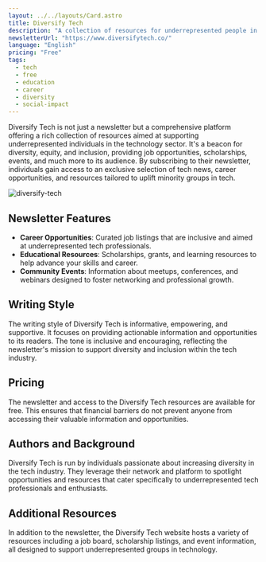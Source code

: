 ```yaml
---
layout: ../../layouts/Card.astro
title: Diversify Tech
description: "A collection of resources for underrepresented people in tech."
newsletterUrl: "https://www.diversifytech.co/"
language: "English"
pricing: "Free"
tags:
  - tech
  - free
  - education
  - career
  - diversity
  - social-impact
---
```


Diversify Tech is not just a newsletter but a comprehensive platform offering a rich collection of resources aimed at supporting underrepresented individuals in the technology sector. It's a beacon for diversity, equity, and inclusion, providing job opportunities, scholarships, events, and much more to its audience. By subscribing to their newsletter, individuals gain access to an exclusive selection of tech news, career opportunities, and resources tailored to uplift minority groups in tech.

![diversify-tech](images/diversify-tech.webp)

## Newsletter Features
- **Career Opportunities**: Curated job listings that are inclusive and aimed at underrepresented tech professionals.
- **Educational Resources**: Scholarships, grants, and learning resources to help advance your skills and career.
- **Community Events**: Information about meetups, conferences, and webinars designed to foster networking and professional growth.

## Writing Style
The writing style of Diversify Tech is informative, empowering, and supportive. It focuses on providing actionable information and opportunities to its readers. The tone is inclusive and encouraging, reflecting the newsletter's mission to support diversity and inclusion within the tech industry.

## Pricing
The newsletter and access to the Diversify Tech resources are available for free. This ensures that financial barriers do not prevent anyone from accessing their valuable information and opportunities.

## Authors and Background
Diversify Tech is run by individuals passionate about increasing diversity in the tech industry. They leverage their network and platform to spotlight opportunities and resources that cater specifically to underrepresented tech professionals and enthusiasts.

## Additional Resources
In addition to the newsletter, the Diversify Tech website hosts a variety of resources including a job board, scholarship listings, and event information, all designed to support underrepresented groups in technology.